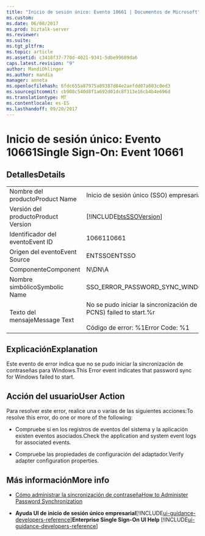 ```yaml
---
title: "Inicio de sesión único: Evento 10661 | Documentos de Microsoft"
ms.custom: 
ms.date: 06/08/2017
ms.prod: biztalk-server
ms.reviewer: 
ms.suite: 
ms.tgt_pltfrm: 
ms.topic: article
ms.assetid: c3418f37-770d-4021-9341-5dbe99689da6
caps.latest.revision: "9"
author: MandiOhlinger
ms.author: mandia
manager: anneta
ms.openlocfilehash: 6fdc655a87975a89387d84e2aefdd07a603c0ed3
ms.sourcegitcommit: cb908c540d8f1a692d01dc8f313e16cb4b4e696d
ms.translationtype: MT
ms.contentlocale: es-ES
ms.lasthandoff: 09/20/2017
---
```

# <a name="single-sign-on-event-10661"></a><span data-ttu-id="32db2-102">Inicio de sesión único: Evento 10661</span><span class="sxs-lookup"><span data-stu-id="32db2-102">Single Sign-On: Event 10661</span></span>
## <a name="details"></a><span data-ttu-id="32db2-103">Detalles</span><span class="sxs-lookup"><span data-stu-id="32db2-103">Details</span></span>  
  
|||  
|-|-|  
|<span data-ttu-id="32db2-104">Nombre del producto</span><span class="sxs-lookup"><span data-stu-id="32db2-104">Product Name</span></span>|<span data-ttu-id="32db2-105">Inicio de sesión único (SSO) empresarial</span><span class="sxs-lookup"><span data-stu-id="32db2-105">Enterprise Single Sign-On</span></span>|  
|<span data-ttu-id="32db2-106">Versión del producto</span><span class="sxs-lookup"><span data-stu-id="32db2-106">Product Version</span></span>|[!INCLUDE[btsSSOVersion](../includes/btsssoversion-md.md)]|  
|<span data-ttu-id="32db2-107">Identificador del evento</span><span class="sxs-lookup"><span data-stu-id="32db2-107">Event ID</span></span>|<span data-ttu-id="32db2-108">10661</span><span class="sxs-lookup"><span data-stu-id="32db2-108">10661</span></span>|  
|<span data-ttu-id="32db2-109">Origen del evento</span><span class="sxs-lookup"><span data-stu-id="32db2-109">Event Source</span></span>|<span data-ttu-id="32db2-110">ENTSSO</span><span class="sxs-lookup"><span data-stu-id="32db2-110">ENTSSO</span></span>|  
|<span data-ttu-id="32db2-111">Componente</span><span class="sxs-lookup"><span data-stu-id="32db2-111">Component</span></span>|<span data-ttu-id="32db2-112">N\D</span><span class="sxs-lookup"><span data-stu-id="32db2-112">N\A</span></span>|  
|<span data-ttu-id="32db2-113">Nombre simbólico</span><span class="sxs-lookup"><span data-stu-id="32db2-113">Symbolic Name</span></span>|<span data-ttu-id="32db2-114">SSO_ERROR_PASSWORD_SYNC_WINDOWS_START_FAILED</span><span class="sxs-lookup"><span data-stu-id="32db2-114">SSO_ERROR_PASSWORD_SYNC_WINDOWS_START_FAILED</span></span>|  
|<span data-ttu-id="32db2-115">Texto del mensaje</span><span class="sxs-lookup"><span data-stu-id="32db2-115">Message Text</span></span>|<span data-ttu-id="32db2-116">No se pudo iniciar la sincronización de contraseñas de Windows (desde PCNS).%r</span><span class="sxs-lookup"><span data-stu-id="32db2-116">Password sync for Windows (from PCNS) failed to start.%r</span></span><br /><br /> <span data-ttu-id="32db2-117">Código de error: %1</span><span class="sxs-lookup"><span data-stu-id="32db2-117">Error Code: %1</span></span>|  
  
## <a name="explanation"></a><span data-ttu-id="32db2-118">Explicación</span><span class="sxs-lookup"><span data-stu-id="32db2-118">Explanation</span></span>  
 <span data-ttu-id="32db2-119">Este evento de error indica que no se pudo iniciar la sincronización de contraseñas para Windows.</span><span class="sxs-lookup"><span data-stu-id="32db2-119">This Error event indicates that password sync for Windows failed to start.</span></span>  
  
## <a name="user-action"></a><span data-ttu-id="32db2-120">Acción del usuario</span><span class="sxs-lookup"><span data-stu-id="32db2-120">User Action</span></span>  
 <span data-ttu-id="32db2-121">Para resolver este error, realice una o varias de las siguientes acciones:</span><span class="sxs-lookup"><span data-stu-id="32db2-121">To resolve this error, do one or more of the following:</span></span>  
  
-   <span data-ttu-id="32db2-122">Compruebe si en los registros de eventos del sistema y la aplicación existen eventos asociados.</span><span class="sxs-lookup"><span data-stu-id="32db2-122">Check the application and system event logs for associated events.</span></span>  
  
-   <span data-ttu-id="32db2-123">Compruebe las propiedades de configuración del adaptador.</span><span class="sxs-lookup"><span data-stu-id="32db2-123">Verify adapter configuration properties.</span></span>  
  
## <a name="more-info"></a><span data-ttu-id="32db2-124">Más información</span><span class="sxs-lookup"><span data-stu-id="32db2-124">More info</span></span>
  
-   [<span data-ttu-id="32db2-125">Cómo administrar la sincronización de contraseña</span><span class="sxs-lookup"><span data-stu-id="32db2-125">How to Administer Password Synchronization</span></span>](../core/how-to-administer-password-synchronization.md)  
  
-   <span data-ttu-id="32db2-126">**Ayuda UI de inicio de sesión único empresarial**[!INCLUDE[ui-guidance-developers-reference](../includes/ui-guidance-developers-reference.md)]</span><span class="sxs-lookup"><span data-stu-id="32db2-126">**Enterprise Single Sign-On UI Help** [!INCLUDE[ui-guidance-developers-reference](../includes/ui-guidance-developers-reference.md)]</span></span>
